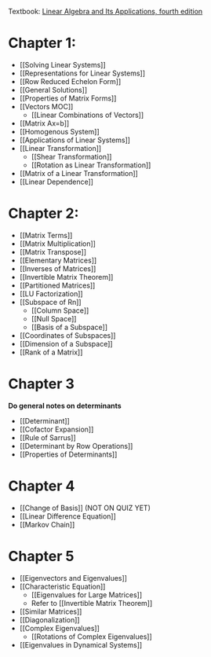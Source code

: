 Textbook: [Linear Algebra and Its Applications, fourth edition](https://www.wolfram.com/books/profile.cgi?id=7938)

# Chapter 1:

- [[Solving Linear Systems]]
- [[Representations for Linear Systems]]
- [[Row Reduced Echelon Form]]
- [[General Solutions]]
- [[Properties of Matrix Forms]]
- [[Vectors MOC]] 
	- [[Linear Combinations of Vectors]]
- [[Matrix Ax=b]]
- [[Homogenous System]]
- [[Applications of Linear Systems]]
- [[Linear Transformation]]
	- [[Shear Transformation]]
	- [[Rotation as Linear Transformation]]
- [[Matrix of a Linear Transformation]]
- [[Linear Dependence]]

# Chapter 2:

- [[Matrix Terms]]
- [[Matrix Multiplication]]
- [[Matrix Transpose]]
- [[Elementary Matrices]]
- [[Inverses of Matrices]]
- [[Invertible Matrix Theorem]]
- [[Partitioned Matrices]]
- [[LU Factorization]]
- [[Subspace of Rn]]
	- [[Column Space]]
	- [[Null Space]]
	- [[Basis of a Subspace]]
- [[Coordinates of Subspaces]]
- [[Dimension of a Subspace]]
- [[Rank of a Matrix]]

# Chapter 3

**Do general notes on determinants**
- [[Determinant]]
- [[Cofactor Expansion]]
- [[Rule of Sarrus]]
- [[Determinant by Row Operations]]
- [[Properties of Determinants]]

# Chapter 4

- [[Change of Basis]] (NOT ON QUIZ YET)
- [[Linear Difference Equation]]
- [[Markov Chain]]

# Chapter 5

- [[Eigenvectors and Eigenvalues]]
- [[Characteristic Equation]]
	- [[Eigenvalues for Large Matrices]]
	- Refer to [[Invertible Matrix Theorem]]
- [[Similar Matrices]]
- [[Diagonalization]]
- [[Complex Eigenvalues]]
	- [[Rotations of Complex Eigenvalues]]
- [[Eigenvalues in Dynamical Systems]]
